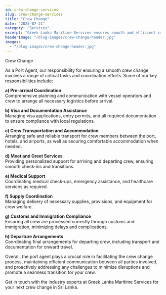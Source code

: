 ```yaml
---
id: crew-change-services
slug: crew-change-services
title: "Crew Change"
date: "2025-07-21"
category: "Services"
excerpt: "Greek Lanka Maritime Services ensures smooth and efficient crew change operations in Sri Lankan ports, handling all logistics, documentation, and support for your crew."
headerImage: "/blog-images/crew-change-header.jpg"
images:
  - "/blog-images/crew-change-header.jpg"
---
```


Crew Change

As a Port Agent, our responsibility for ensuring a smooth crew change involves a range of critical tasks and coordination efforts. Some of our key responsibilities include:

**a) Pre-arrival Coordination**  
Comprehensive planning and communication with vessel operators and crew to arrange all necessary logistics before arrival.

**b) Visa and Documentation Assistance**  
Managing visa applications, entry permits, and all required documentation to ensure compliance with local regulations.

**c) Crew Transportation and Accommodation**  
Arranging safe and reliable transport for crew members between the port, hotels, and airports, as well as securing comfortable accommodation when needed.

**d) Meet and Greet Services**  
Providing personalized support for arriving and departing crew, ensuring smooth check-ins and transitions.

**e) Medical Support**  
Coordinating medical check-ups, emergency assistance, and healthcare services as required.

**f) Supply Coordination**  
Managing delivery of necessary supplies, provisions, and equipment for crew welfare.

**g) Customs and Immigration Compliance**  
Ensuring all crew are processed correctly through customs and immigration, minimizing delays and complications.

**h) Departure Arrangements**  
Coordinating final arrangements for departing crew, including transport and documentation for onward travel.

Overall, the port agent plays a crucial role in facilitating the crew change process, maintaining efficient communication between all parties involved, and proactively addressing any challenges to minimize disruptions and promote a seamless transition for your crew.

Get in touch with the industry experts at Greek Lanka Maritime Services for your next crew change in Sri Lanka.
